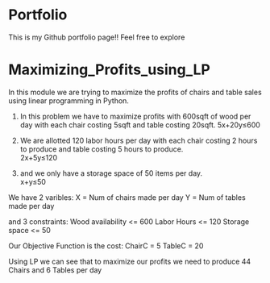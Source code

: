 # Portfolio

This is my Github portfolio page!! Feel free to explore 


# Maximizing_Profits_using_LP

In this module we are trying to maximize the profits of chairs and table sales using linear programming in Python.

1. In this problem we have to maximize profits with 600sqft of wood per day with each chair costing 5sqft and table costing 20sqft.
5x+20y≤600


3. We are allotted 120 labor hours per day with each chair costing 2 hours to produce and table costing 5 hours to produce.  <br />
2x+5y≤120


4. and we only have a storage space of 50 items per day.  <br />
x+y≤50

We have 2 varibles:
X = Num of chairs made per day
Y = Num of tables made per day

and 3 constraints:
Wood availability <= 600
Labor Hours       <= 120
Storage space     <= 50

Our Objective Function is the cost:
ChairC = 5
TableC = 20

Using LP we can see that to maximize our profits we need to produce 44 Chairs and 6 Tables per day
